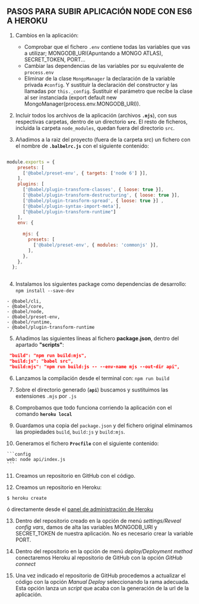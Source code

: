 ## PASOS PARA SUBIR APLICACIÓN NODE CON ES6 A HEROKU

1. Cambios en la aplicación:
    - Comprobar que el fichero `.env` contiene todas las variables que vas a utilizar; MONGODB_URI(Apuntando a MONGO ATLAS), SECRET_TOKEN, PORT...
    - Cambiar las dependencias de las variables por su equivalente de `process.env`
    - Eliminar de la clase `MongoManager` la declaración de la variable privada `#config`. Y sustituir la declaración del constructor y las llamadas por `this._config`. Sustituir el parámetro que recibe la clase al ser instanciada (export default new MongoManager(process.env.MONGODB_URI)).

2. Incluir todos los archivos de la aplicación (archivos __`.mjs`__), con sus respectivas carpetas, dentro de un directorio __`src`__. El resto de ficheros, incluida la carpeta `node_modules`, quedan fuera del directorio `src`.

3. Añadimos a la raiz del proyecto (fuera de la carpeta src) un fichero con el nombre de __`.balbelrc.js`__ con el siguiente contenido:

```javascript

module.exports = { 
    presets: [
      ['@babel/preset-env', { targets: ['node 6'] }],
    ],
    plugins: [
      ['@babel/plugin-transform-classes', { loose: true }],
      ['@babel/plugin-transform-destructuring', { loose: true }],
      ['@babel/plugin-transform-spread', { loose: true }] ,
      ['@babel/plugin-syntax-import-meta'],
      ["@babel/plugin-transform-runtime"] 
    ],
    env: { 
     
      mjs: {
        presets: [
          ['@babel/preset-env', { modules: 'commonjs' }],
        ], 
      },
    },
  };
  
  ```
  
  4. Instalamos los siguientes package como dependencias de desarrollo: `npm install --save-dev`
  
    - @babel/cli,
    - @babel/core,
    - @babel/node,
    - @babel/preset-env,
    - @babel/runtime,
    - @babel/plugin-transform-runtime
  
  5. Añadimos las siguientes líneas al fichero __package.json__, dentro del apartado __"scripts"__:
   
   ```json
    "build": "npm run build:mjs",
    "build:js": "babel src",
    "build:mjs": "npm run build:js -- --env-name mjs --out-dir api",
  
  ```
  
  6. Lanzamos la compilación desde el terminal con: `npm run build`
  
  7. Sobre el directorio generado (__`api`__) buscamos y sustituimos las extensiones `.mjs` por `.js`
  
  8. Comprobamos que todo funciona corriendo la aplicación con el comando __`heroku local`__
  
  9. Guardamos una copia del `package.json` y del fichero original eliminamos las propiedades `build`, `build:js` y `build:mjs`.
  
 10. Generamos el fichero __`Procfile`__ con el siguiente contenido:
    
    ```config
    web: node api/index.js
    ```
 11. Creamos un repositorio en GitHub con el código.
  
 12. Creamos un repositorio en Heroku: 
  
  ```shell
  $ heroku create
  ```
  ó directamente desde el [panel de administración de Heroku](https://dashboard.heroku.com/apps)
  
 13. Dentro del repositorio creado en la opción de menú _settings/Reveal config vars_, damos de alta las variables MONGODB_URI y SECRET_TOKEN de nuestra aplicación. No es necesario crear la variable PORT.
  
 14. Dentro del repositorio en la opción de menú _deploy/Deployment method_ conectaremos Heroku al repositorio de GitHub con la opción _GitHub connect_
 
 15. Una vez indicado el repositorio de GitHub procedemos a actualizar el código con la opción _Manual Deploy_ seleccionando la rama adecuada. Esta opción lanza un _script_ que acaba con la generación de la url de la aplicación.
 
  

  
  
